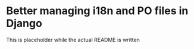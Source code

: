 # Better managing i18n and PO files in Django

This is placeholder while the actual README is written
